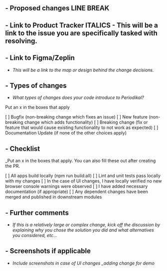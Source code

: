 ## - Proposed changes LINE BREAK

## - Link to Product Tracker ITALICS - This will be a link to the issue you are specifically tasked with resolving.

## - Link to Figma/Zeplin

- *This will be a link to the map or design behind the change decisions.*

## - Types of changes

- *What types of changes does your code introduce to Periodikal?*

Put an x in the boxes that apply

 [ ] Bugfix (non-breaking change which fixes an issue)
 [ ] New feature (non-breaking change which adds functionality)
[ ] Breaking change (fix or feature that would cause existing functionality to not work as expected)
[ ] Documentation Update (if none of the other choices apply)
## - Checklist

_Put an x in the boxes that apply. You can also fill these out after creating the PR.

[ ] All apps build locally (npm run build:all)
[ ] Lint and unit tests pass locally with my changes
[ ] In the case of UI changes, I have locally verified no new browser console warnings were observed
[ ] I have added necessary documentation (if appropriate)
[ ] Any dependent changes have been merged and published in downstream modules
## - Further comments

- *If this is a relatively large or complex change, kick off the discussion by explaining why you chose the solution you did and what alternatives you considered, etc...*

## - Screenshots if applicable

- *Include screenshots in case of UI changes _adding change for demo*
